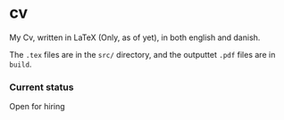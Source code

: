 # cv
My Cv, written in LaTeX (Only, as of yet), in both english and danish.

The `.tex` files are in the `src/` directory, and the outputtet `.pdf` files are in `build`.

### Current status
Open for hiring
